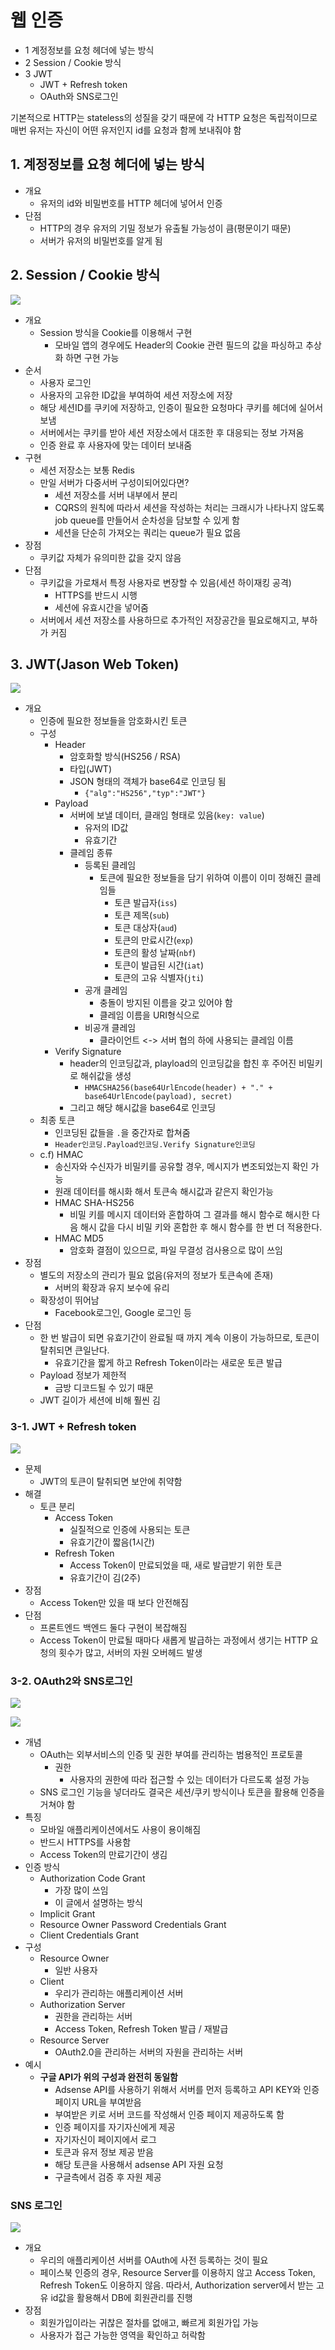 # 웹 인증

- 1 계정정보를 요청 헤더에 넣는 방식
- 2 Session / Cookie 방식
- 3 JWT
  - JWT + Refresh token
  - OAuth와 SNS로그인

기본적으로 HTTP는 stateless의 성질을 갖기 때문에 각 HTTP 요청은 독립적이므로 매번 유저는 자신이 어떤 유저인지 id를 요청과 함께 보내줘야 함

## 1. 계정정보를 요청 헤더에 넣는 방식

- 개요
  - 유저의 id와 비밀번호를 HTTP 헤더에 넣어서 인증
- 단점
  - HTTP의 경우 유저의 기밀 정보가 유출될 가능성이 큼(평문이기 때문)
  - 서버가 유저의 비밀번호를 알게 됨

## 2. Session / Cookie 방식

![](./images/cookie_and_session.png)

- 개요
  - Session 방식을 Cookie를 이용해서 구현
    - 모바일 앱의 경우에도 Header의 Cookie 관련 필드의 값을 파싱하고 추상화 하면 구현 가능
- 순서
  - 사용자 로그인
  - 사용자의 고유한 ID값을 부여하여 세션 저장소에 저장
  - 해당 세션ID를 쿠키에 저장하고, 인증이 필요한 요청마다 쿠키를 헤더에 실어서 보냄
  - 서버에서는 쿠키를 받아 세션 저장소에서 대조한 후 대응되는 정보 가져옴
  - 인증 완료 후 사용자에 맞는 데이터 보내줌
- 구현
  - 세션 저장소는 보통 Redis
  - 만일 서버가 다중서버 구성이되어있다면?
    - 세션 저장소를 서버 내부에서 분리
    - CQRS의 원칙에 따라서 세션을 작성하는 처리는 크래시가 나타나지 않도록 job queue를 만들어서 순차성을 담보할 수 있게 함
    - 세션을 단순히 가져오는 쿼리는 queue가 필요 없음
- 장점
  - 쿠키값 자체가 유의미한 값을 갖지 않음
- 단점
  - 쿠키값을 가로채서 특정 사용자로 변장할 수 있음(세션 하이재킹 공격)
    - HTTPS를 반드시 시행
    - 세션에 유효시간을 넣어줌
  - 서버에서 세션 저장소를 사용하므로 추가적인 저장공간을 필요로해지고, 부하가 커짐

## 3. JWT(Jason Web Token)

![](./images/jason_web_token.png)

- 개요
  - 인증에 필요한 정보들을 암호화시킨 토큰
  - 구성
    - Header
      - 암호화할 방식(HS256 / RSA)
      - 타입(JWT)
      - JSON 형태의 객체가 base64로 인코딩 됨
        - `{"alg":"HS256","typ":"JWT"}`
    - Payload
      - 서버에 보낼 데이터, 클래임 형태로 있음(`key: value`)
        - 유저의 ID값
        - 유효기간
      - 클레임 종류
        - 등록된 클레임
          - 토큰에 필요한 정보들을 담기 위하여 이름이 이미 정해진 클레임들
            - 토큰 발급자(`iss`)
            - 토큰 제목(`sub`)
            - 토큰 대상자(`aud`)
            - 토큰의 만료시간(`exp`)
            - 토큰의 활성 날짜(`nbf`)
            - 토큰이 발급된 시간(`iat`)
            - 토큰의 고유 식별자(`jti`)
        - 공개 클레임
          - 충돌이 방지된 이름을 갖고 있어야 함
          - 클레임 이름을 URI형식으로
        - 비공개 클레임
          - 클라이언트 <-> 서버 협의 하에 사용되는 클레임 이름
    - Verify Signature
      - header의 인코딩값과, playload의 인코딩값을 합친 후 주어진 비밀키로 해쉬값을 생성
        - `HMACSHA256(base64UrlEncode(header) + "." + base64UrlEncode(payload), secret)`
      - 그리고 해당 해시값을 base64로 인코딩
  - 최종 토큰
    - 인코딩된 값들을 `.`을 중간자로 합쳐줌
    - `Header인코딩.Payload인코딩.Verify Signature인코딩`
  - c.f) HMAC
    - 송신자와 수신자가 비밀키를 공유할 경우, 메시지가 변조되었는지 확인 가능
    - 원래 데이터를 해시화 해서 토큰속 해시값과 같은지 확인가능
    - HMAC SHA-HS256
      - 비밀 키를 메시지 데이터와 혼합하여 그 결과를 해시 함수로 해시한 다음 해시 값을 다시 비밀 키와 혼합한 후 해시 함수를 한 번 더 적용한다.
    - HMAC MD5
      - 암호화 결점이 있으므로, 파일 무결성 검사용으로 많이 쓰임
- 장점
  - 별도의 저장소의 관리가 필요 없음(유저의 정보가 토큰속에 존재)
    - 서버의 확장과 유지 보수에 유리
  - 확장성이 뛰어남
    - Facebook로그인, Google 로그인 등
- 단점
  - 한 번 발급이 되면 유효기간이 완료될 때 까지 계속 이용이 가능하므로, 토큰이 탈취되면 큰일난다.
    - 유효기간을 짧게 하고 Refresh Token이라는 새로운 토큰 발급
  - Payload 정보가 제한적
    - 금방 디코드될 수 있기 때문
  - JWT 길이가 세션에 비해 훨씬 김

### 3-1. JWT + Refresh token

![](./images/json_web_token2.png)

- 문제
  - JWT의 토큰이 탈취되면 보안에 취약함
- 해결
  - 토큰 분리
    - Access Token
      - 실질적으로 인증에 사용되는 토큰
      - 유효기간이 짧음(1시간)
    - Refresh Token
      - Access Token이 만료되었을 때, 새로 발급받기 위한 토큰
      - 유효기간이 김(2주)
- 장점
  - Access Token만 있을 때 보다 안전해짐
- 단점
  - 프론트엔드 백엔드 둘다 구현이 복잡해짐
  - Access Token이 만료될 때마다 새롭게 발급하는 과정에서 생기는 HTTP 요청의 횟수가 많고, 서버의 자원 오버헤드 발생

### 3-2. OAuth2와 SNS로그인

![](./images/oauth2_1.png)

![](./images/oauth2_2.png)

- 개념
  - OAuth는 외부서비스의 인증 및 권한 부여를 관리하는 범용적인 프로토콜
    - 권한
      - 사용자의 권한에 따라 접근할 수 있는 데이터가 다르도록 설정 가능
  - SNS 로그인 기능을 넣더라도 결국은 세션/쿠키 방식이나 토큰을 활용해 인증을 거쳐야 함
- 특징
  - 모바일 애플리케이션에서도 사용이 용이해짐
  - 반드시 HTTPS를 사용함
  - Access Token의 만료기간이 생김
- 인증 방식
  - Authorization Code Grant
    - 가장 많이 쓰임
    - 이 글에서 설명하는 방식
  - Implicit Grant
  - Resource Owner Password Credentials Grant
  - Client Credentials Grant
- 구성
  - Resource Owner
    - 일반 사용자
  - Client
    - 우리가 관리하는 애플리케이션 서버
  - Authorization Server
    - 권한을 관리하는 서버
    - Access Token, Refresh Token 발급 / 재발급
  - Resource Server
    - OAuth2.0을 관리하는 서버의 자원을 관리하는 서버
- 예시
  - **구글 API가 위의 구성과 완전히 동일함**
    - Adsense API를 사용하기 위해서 서버를 먼저 등록하고 API KEY와 인증 페이지 URL을 부여받음
    - 부여받은 키로 서버 코드를 작성해서 인증 페이지 제공하도록 함
    - 인증 페이지를 자기자신에게 제공
    - 자기자신이 페이지에서 로그
    - 토큰과 유저 정보 제공 받음
    - 해당 토큰을 사용해서 adsense API 자원 요청
    - 구글측에서 검증 후 자원 제공

### SNS 로그인

![](./images/sns_login.png)

- 개요
  - 우리의 애플리케이션 서버를 OAuth에 사전 등록하는 것이 필요
  - 페이스북 인증의 경우, Resource Server를 이용하지 않고 Access Token, Refresh Token도 이용하지 않음. 따라서, Authorization server에서 받는 고유 id값을 활용해서 DB에 회원관리를 진행
- 장점
  - 회원가입이라는 귀찮은 절차를 없애고, 빠르게 회원가입 가능
  - 사용자가 접근 가능한 영역을 확인하고 허락함
